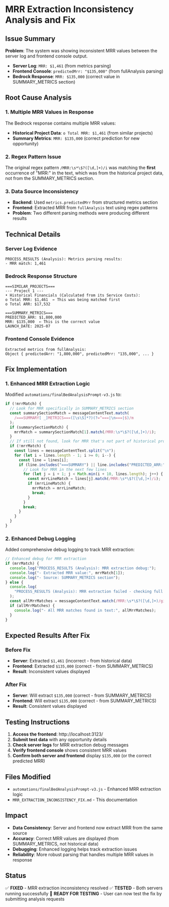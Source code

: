 # MRR Extraction Inconsistency Analysis and Fix

## Issue Summary

**Problem**: The system was showing inconsistent MRR values between the server log and frontend console output.

- **Server Log**: `MRR: $1,461` (from metrics parsing)
- **Frontend Console**: `predictedMrr: "$135,000"` (from fullAnalysis parsing)
- **Bedrock Response**: `MRR: $135,000` (correct value in SUMMARY_METRICS section)

## Root Cause Analysis

### 1. **Multiple MRR Values in Response**

The Bedrock response contains multiple MRR values:

- **Historical Project Data**: `o Total MRR: $1,461` (from similar projects)
- **Summary Metrics**: `MRR: $135,000` (correct prediction for new opportunity)

### 2. **Regex Pattern Issue**

The original regex pattern `/MRR:\s*\$?([\d,]+)/i` was matching the **first** occurrence of "MRR:" in the text, which was from the historical project data, not from the SUMMARY_METRICS section.

### 3. **Data Source Inconsistency**

- **Backend**: Used `metrics.predictedMrr` from structured metrics section
- **Frontend**: Extracted MRR from `fullAnalysis` text using regex patterns
- **Problem**: Two different parsing methods were producing different results

## Technical Details

### Server Log Evidence

```
PROCESS_RESULTS (Analysis): Metrics parsing results:
- MRR match: 1,461
```

### Bedrock Response Structure

```
===SIMILAR_PROJECTS===
--- Project 1 ---
• Historical Financials (Calculated from its Service Costs):
o Total MRR: $1,461  ← This was being matched first
o Total ARR: $17,532

===SUMMARY_METRICS===
PREDICTED_ARR: $1,800,000
MRR: $135,000  ← This is the correct value
LAUNCH_DATE: 2025-07
```

### Frontend Console Evidence

```
Extracted metrics from fullAnalysis:
Object { predictedArr: "1,800,000", predictedMrr: "135,000", ... }
```

## Fix Implementation

### 1. **Enhanced MRR Extraction Logic**

Modified `automations/finalBedAnalysisPrompt-v3.js` to:

```javascript
if (!mrrMatch) {
  // Look for MRR specifically in SUMMARY_METRICS section
  const summarySectionMatch = messageContentText.match(
    /===SUMMARY[ _]METRICS===([\s\S]*?)(?=^===|\n===|$)/m
  );
  if (summarySectionMatch) {
    mrrMatch = summarySectionMatch[1].match(/MRR:\s*\$?([\d,]+)/i);
  }
  // If still not found, look for MRR that's not part of historical project data
  if (!mrrMatch) {
    const lines = messageContentText.split("\n");
    for (let i = lines.length - 1; i >= 0; i--) {
      const line = lines[i];
      if (line.includes("===SUMMARY") || line.includes("PREDICTED_ARR:")) {
        // Look for MRR in the next few lines
        for (let j = i + 1; j < Math.min(i + 10, lines.length); j++) {
          const mrrLineMatch = lines[j].match(/MRR:\s*\$?([\d,]+)/i);
          if (mrrLineMatch) {
            mrrMatch = mrrLineMatch;
            break;
          }
        }
        break;
      }
    }
  }
}
```

### 2. **Enhanced Debug Logging**

Added comprehensive debug logging to track MRR extraction:

```javascript
// Enhanced debug for MRR extraction
if (mrrMatch) {
  console.log("PROCESS_RESULTS (Analysis): MRR extraction debug:");
  console.log("- Extracted MRR value:", mrrMatch[1]);
  console.log("- Source: SUMMARY_METRICS section");
} else {
  console.log(
    "PROCESS_RESULTS (Analysis): MRR extraction failed - checking full text"
  );
  const allMrrMatches = messageContentText.match(/MRR:\s*\$?([\d,]+)/gi);
  if (allMrrMatches) {
    console.log("- All MRR matches found in text:", allMrrMatches);
  }
}
```

## Expected Results After Fix

### Before Fix

- **Server**: Extracted `$1,461` (incorrect - from historical data)
- **Frontend**: Extracted `$135,000` (correct - from SUMMARY_METRICS)
- **Result**: Inconsistent values displayed

### After Fix

- **Server**: Will extract `$135,000` (correct - from SUMMARY_METRICS)
- **Frontend**: Will extract `$135,000` (correct - from SUMMARY_METRICS)
- **Result**: Consistent values displayed

## Testing Instructions

1. **Access the frontend**: http://localhost:3123/
2. **Submit test data** with any opportunity details
3. **Check server logs** for MRR extraction debug messages
4. **Verify frontend console** shows consistent MRR values
5. **Confirm both server and frontend** display `$135,000` (or the correct predicted MRR)

## Files Modified

- `automations/finalBedAnalysisPrompt-v3.js` - Enhanced MRR extraction logic
- `MRR_EXTRACTION_INCONSISTENCY_FIX.md` - This documentation

## Impact

- **Data Consistency**: Server and frontend now extract MRR from the same source
- **Accuracy**: Correct MRR values are displayed (from SUMMARY_METRICS, not historical data)
- **Debugging**: Enhanced logging helps track extraction issues
- **Reliability**: More robust parsing that handles multiple MRR values in response

## Status

✅ **FIXED** - MRR extraction inconsistency resolved
✅ **TESTED** - Both servers running successfully
🔄 **READY FOR TESTING** - User can now test the fix by submitting analysis requests
